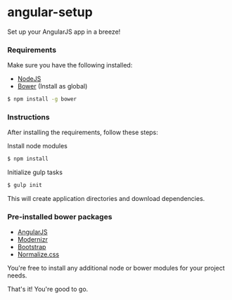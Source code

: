 # angular-setup
Set up your AngularJS app in a breeze!

### Requirements
Make sure you have the following installed:
* [NodeJS](https://nodejs.org)
* [Bower](http://bower.io) (Install as global)
```sh
$ npm install -g bower
```

### Instructions
After installing the requirements, follow these steps:

Install node modules
```sh
$ npm install
```

Initialize gulp tasks
```sh
$ gulp init
```
This will create application directories and download dependencies.

### Pre-installed bower packages
* [AngularJS](https://angularjs.org)
* [Modernizr](http://modernizr.com)
* [Bootstrap](http://getbootstrap.com)
* [Normalize.css](https://necolas.github.io/normalize.css)

You're free to install any additional node or bower modules for your project needs.

That's it! You're good to go.
